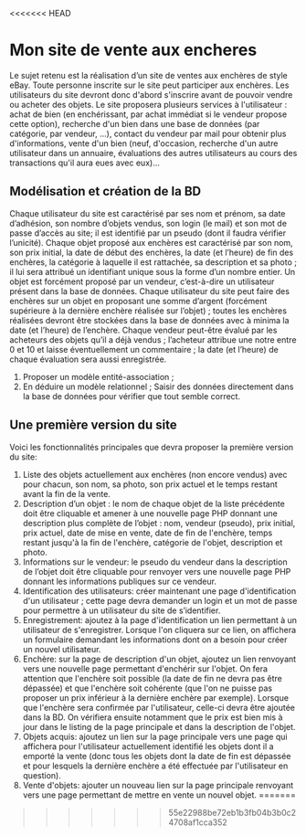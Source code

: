<<<<<<< HEAD
# Mon site de vente aux encheres

Le sujet retenu est la réalisation d’un site de ventes aux enchères de style eBay. Toute personne inscrite sur le site peut participer aux enchères. Les utilisateurs du site devront donc d'abord s'inscrire avant de pouvoir vendre ou acheter des objets. Le site proposera plusieurs services à l'utilisateur : achat de bien (en enchérissant, par achat immédiat si le vendeur propose cette option), recherche d'un bien dans une base de données (par catégorie, par vendeur, ...), contact du vendeur par mail pour obtenir plus d'informations, vente d'un bien (neuf, d'occasion, recherche d'un autre utilisateur dans un annuaire, évaluations des autres utilisateurs au cours des transactions qu'il aura eues avec eux)...
## Modélisation et création de la BD
Chaque utilisateur du site est caractérisé par ses nom et prénom, sa date d’adhésion, son nombre d’objets vendus, son login (le mail) et son mot de passe d’accès au site; il est identifié par un pseudo (dont il faudra vérifier l’unicité).
Chaque objet proposé aux enchères est caractérisé par son nom, son prix initial, la date de début des enchères, la date (et l’heure) de fin des enchères, la catégorie à laquelle il est rattachée, sa description et sa photo ; il lui sera attribué un identifiant unique sous la forme d’un nombre entier. Un objet est forcément proposé par un vendeur, c’est-à-dire un utilisateur présent dans la base de données.
Chaque utilisateur du site peut faire des enchères sur un objet en proposant une somme d’argent (forcément supérieure à la dernière enchère réalisée sur l’objet) ; toutes les enchères réalisées devront être stockées dans la base de données avec à minima la date (et l’heure) de l’enchère.
Chaque vendeur peut-être évalué par les acheteurs des objets qu’il a déjà vendus ; l’acheteur attribue une notre entre 0 et 10 et laisse éventuellement un commentaire ; la date (et l’heure) de chaque évaluation sera aussi enregistrée.
1.  Proposer un modèle entité-association ;
2.  En déduire un modèle relationnel ;
Saisir des données directement dans la base de données pour vérifier que tout semble correct.
## Une première version du site
Voici les fonctionnalités principales que devra proposer la première version du site:
1.  Liste des objets actuellement aux enchères (non encore vendus) avec pour chacun, son nom, sa photo, son prix actuel et le temps restant avant la fin de la vente.
2.  Description d’un objet : le nom de chaque objet de la liste précédente doit être cliquable et amener à une nouvelle page PHP donnant une description plus complète de l’objet : nom, vendeur (pseudo), prix initial, prix actuel, date de mise en vente, date de fin de l'enchère, temps restant jusqu'à la fin de l'enchère, catégorie de l'objet, description et photo.
3.  Informations sur le vendeur: le pseudo du vendeur dans la description de l’objet doit être cliquable pour renvoyer vers une nouvelle page PHP donnant les informations publiques sur ce vendeur.
4. Identification des utilisateurs: créer maintenant une page d'identification d'un utilisateur ; cette page devra demander un login et un mot de passe pour permettre à un utilisateur du site de s’identifier.
5. Enregistrement: ajoutez à la page d'identification un lien permettant à un utilisateur de s'enregistrer. Lorsque l'on cliquera sur ce lien, on affichera un formulaire demandant les informations dont on a besoin pour créer un nouvel utilisateur.
6. Enchère: sur la page de description d'un objet, ajoutez un lien renvoyant vers une nouvelle page permettant d'enchérir sur l'objet. On fera attention que l'enchère soit possible (la date de fin ne devra pas être dépassée) et que l'enchère soit cohérente (que l'on ne puisse pas proposer un prix inférieur à la dernière enchère par exemple).
Lorsque que l'enchère sera confirmée par l'utilisateur, celle-ci devra être ajoutée dans la BD. On vérifiera ensuite notamment que le prix est bien mis à jour dans le listing de la page principale et dans la description de l'objet.
7. Objets acquis: ajoutez un lien sur la page principale vers une page qui affichera pour l'utilisateur actuellement identifié les objets dont il a emporté la vente (donc tous les objets dont la date de fin est dépassée et pour lesquels la dernière enchère a été effectuée par l'utilisateur en question).
8. Vente d'objets: ajouter un nouveau lien sur la page principale renvoyant vers une page permettant de mettre en vente un nouvel objet.
=======

>>>>>>> 55e22988be72eb1b3fb04b3b0c24708af1cca352
